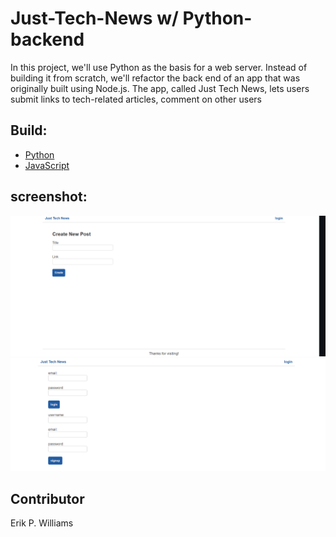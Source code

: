 # Just-Tech-News w/ Python-backend

In this project, we'll use Python as the basis for a web server. Instead of building it from scratch, we'll refactor the back end of an app that was originally built using Node.js. The app, called Just Tech News, lets users submit links to tech-related articles, comment on other users

## Build:

 * [Python](https://www.python.org/)
 * [JavaScript](https://www.javascript.com/)

## screenshot:

![](./app/tech.png)
![](./app/tech2.png)

## Contributor
Erik P. Williams